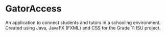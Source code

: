 # GatorAccess
An application to connect students and tutors in a schooling environment. Created using Java, JavaFX (FXML) and CSS for the Grade 11 ISU project.
